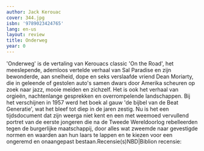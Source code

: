 ```yaml
---
author: Jack Kerouac
cover: 344.jpg
isbn: '9789023424765'
lang: en-us
layout: review
title: Onderweg
year: 0
---
```

'Onderweg' is de vertaling van Kerouacs classic 'On the Road', het meeslepende, ademloos vertelde verhaal van Sal Paradise en zijn bewonderde, aan snelheid, dope en seks verslaafde vriend Dean Moriarty, die in geleende of gestolen auto's samen dwars door Amerika scheuren op zoek naar jazz, mooie meiden en zichzelf. Het is ook het verhaal van orgieën, nachtenlange gesprekken en overrompelende landschappen. Bij het verschijnen in 1957 werd het boek al gauw 'de bijbel van de Beat Generatie', wat het bleef tot diep in de jaren zestig. Nu is het een tijdsdocument dat zijn weerga niet kent en een met weemoed vervullend portret van de eerste jongeren die na de Tweede Wereldoorlog rebelleerden tegen de burgerlijke maatschappij, door alles wat zweemde naar gevestigde normen en waarden aan hun laars te lappen en te kiezen voor een ongeremd en onaangepast bestaan.Recensie(s)NBD|Biblion recensie:
